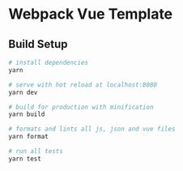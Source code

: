 # Webpack Vue Template

## Build Setup

``` bash
# install dependencies
yarn

# serve with hot reload at localhost:8080
yarn dev

# build for production with minification
yarn build

# formats and lints all js, json and vue files
yarn format

# run all tests
yarn test
```
